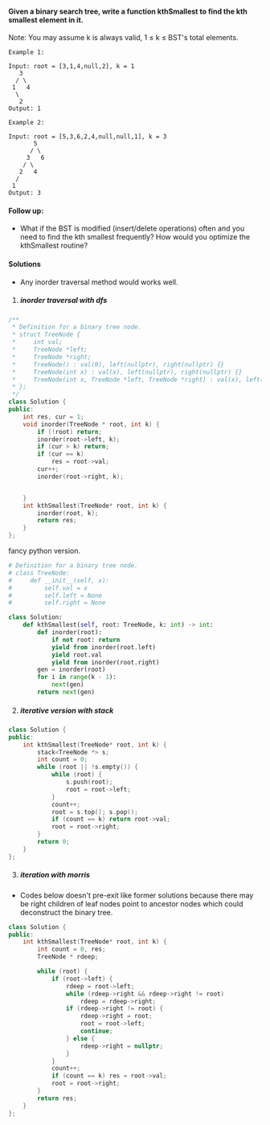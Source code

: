 #### Given a binary search tree, write a function kthSmallest to find the kth smallest element in it.

Note:
You may assume k is always valid, 1 ≤ k ≤ BST's total elements.

```
Example 1:

Input: root = [3,1,4,null,2], k = 1
   3
  / \
 1   4
  \
   2
Output: 1

Example 2:

Input: root = [5,3,6,2,4,null,null,1], k = 3
       5
      / \
     3   6
    / \
   2   4
  /
 1
Output: 3
```

#### Follow up:
- What if the BST is modified (insert/delete operations) often and you need to find the kth smallest frequently? How would you optimize the kthSmallest routine?

#### Solutions

- Any inorder traversal method would works well.

1. ##### inorder traversal with dfs

```c++
/**
 * Definition for a binary tree node.
 * struct TreeNode {
 *     int val;
 *     TreeNode *left;
 *     TreeNode *right;
 *     TreeNode() : val(0), left(nullptr), right(nullptr) {}
 *     TreeNode(int x) : val(x), left(nullptr), right(nullptr) {}
 *     TreeNode(int x, TreeNode *left, TreeNode *right) : val(x), left(left), right(right) {}
 * };
 */
class Solution {
public:
    int res, cur = 1;
    void inorder(TreeNode * root, int k) {
        if (!root) return;
        inorder(root->left, k);
        if (cur > k) return;
        if (cur == k)
            res = root->val;
        cur++;
        inorder(root->right, k);


    }
    int kthSmallest(TreeNode* root, int k) {
        inorder(root, k);
        return res;
    }
};
```

fancy python version.

```python
# Definition for a binary tree node.
# class TreeNode:
#     def __init__(self, x):
#         self.val = x
#         self.left = None
#         self.right = None

class Solution:
    def kthSmallest(self, root: TreeNode, k: int) -> int:
        def inorder(root):
            if not root: return
            yield from inorder(root.left)
            yield root.val
            yield from inorder(root.right)
        gen = inorder(root)
        for i in range(k - 1):
            next(gen)
        return next(gen)
```

2. ##### iterative version with stack

```c++
class Solution {
public:
    int kthSmallest(TreeNode* root, int k) {
        stack<TreeNode *> s;
        int count = 0;
        while (root || !s.empty()) {
            while (root) {
                s.push(root);
                root = root->left;
            }
            count++;
            root = s.top(); s.pop();
            if (count == k) return root->val;
            root = root->right;
        }
        return 0;
    }
};
```

3. ##### iteration with morris

- Codes below doesn't pre-exit like former solutions because there may be right children of leaf nodes point to ancestor nodes which could deconstruct the binary tree.

```c++
class Solution {
public:
    int kthSmallest(TreeNode* root, int k) {
        int count = 0, res;
        TreeNode * rdeep;

        while (root) {
            if (root->left) {
                rdeep = root->left;
                while (rdeep->right && rdeep->right != root)
                    rdeep = rdeep->right;
                if (rdeep->right != root) {
                    rdeep->right = root;
                    root = root->left;
                    continue;
                } else {
                    rdeep->right = nullptr;
                }
            }
            count++;
            if (count == k) res = root->val;
            root = root->right;
        }
        return res;
    }
};
```